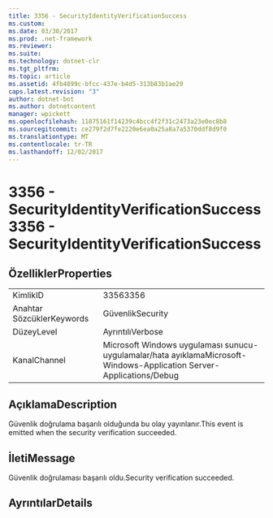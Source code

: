 ```yaml
---
title: 3356 - SecurityIdentityVerificationSuccess
ms.custom: 
ms.date: 03/30/2017
ms.prod: .net-framework
ms.reviewer: 
ms.suite: 
ms.technology: dotnet-clr
ms.tgt_pltfrm: 
ms.topic: article
ms.assetid: 4fb4899c-bfcc-437e-b4d5-313b83b1ae29
caps.latest.revision: "3"
author: dotnet-bot
ms.author: dotnetcontent
manager: wpickett
ms.openlocfilehash: 11875161f14239c4bcc4f2f31c2473a23e0ec8b8
ms.sourcegitcommit: ce279f2d7fe2220e6ea0a25a8a7a5370ddf8d9f0
ms.translationtype: MT
ms.contentlocale: tr-TR
ms.lasthandoff: 12/02/2017
---
```

# <a name="3356---securityidentityverificationsuccess"></a><span data-ttu-id="772d4-102">3356 - SecurityIdentityVerificationSuccess</span><span class="sxs-lookup"><span data-stu-id="772d4-102">3356 - SecurityIdentityVerificationSuccess</span></span>
## <a name="properties"></a><span data-ttu-id="772d4-103">Özellikler</span><span class="sxs-lookup"><span data-stu-id="772d4-103">Properties</span></span>  
  
|||  
|-|-|  
|<span data-ttu-id="772d4-104">Kimlik</span><span class="sxs-lookup"><span data-stu-id="772d4-104">ID</span></span>|<span data-ttu-id="772d4-105">3356</span><span class="sxs-lookup"><span data-stu-id="772d4-105">3356</span></span>|  
|<span data-ttu-id="772d4-106">Anahtar Sözcükler</span><span class="sxs-lookup"><span data-stu-id="772d4-106">Keywords</span></span>|<span data-ttu-id="772d4-107">Güvenlik</span><span class="sxs-lookup"><span data-stu-id="772d4-107">Security</span></span>|  
|<span data-ttu-id="772d4-108">Düzey</span><span class="sxs-lookup"><span data-stu-id="772d4-108">Level</span></span>|<span data-ttu-id="772d4-109">Ayrıntılı</span><span class="sxs-lookup"><span data-stu-id="772d4-109">Verbose</span></span>|  
|<span data-ttu-id="772d4-110">Kanal</span><span class="sxs-lookup"><span data-stu-id="772d4-110">Channel</span></span>|<span data-ttu-id="772d4-111">Microsoft Windows uygulaması sunucu-uygulamalar/hata ayıklama</span><span class="sxs-lookup"><span data-stu-id="772d4-111">Microsoft-Windows-Application Server-Applications/Debug</span></span>|  
  
## <a name="description"></a><span data-ttu-id="772d4-112">Açıklama</span><span class="sxs-lookup"><span data-stu-id="772d4-112">Description</span></span>  
 <span data-ttu-id="772d4-113">Güvenlik doğrulama başarılı olduğunda bu olay yayınlanır.</span><span class="sxs-lookup"><span data-stu-id="772d4-113">This event is emitted when the security verification succeeded.</span></span>  
  
## <a name="message"></a><span data-ttu-id="772d4-114">İleti</span><span class="sxs-lookup"><span data-stu-id="772d4-114">Message</span></span>  
 <span data-ttu-id="772d4-115">Güvenlik doğrulaması başarılı oldu.</span><span class="sxs-lookup"><span data-stu-id="772d4-115">Security verification succeeded.</span></span>  
  
## <a name="details"></a><span data-ttu-id="772d4-116">Ayrıntılar</span><span class="sxs-lookup"><span data-stu-id="772d4-116">Details</span></span>
